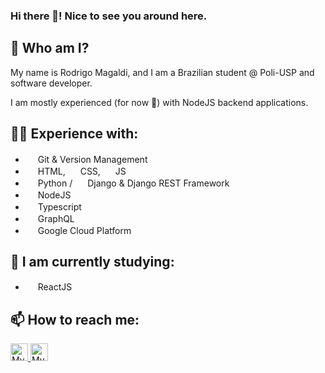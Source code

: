 ### Hi there 👋! Nice to see you around here.

## 🧔 Who am I?
My name is Rodrigo Magaldi, and I am a Brazilian student @ Poli-USP and software developer.

I am mostly experienced (for now 😬) with NodeJS backend applications.

## 👨‍💼 Experience with:
- <img width="16" src="https://www.vectorlogo.zone/logos/git-scm/git-scm-icon.svg"/> Git & Version Management
- <img width="16" src="https://www.vectorlogo.zone/logos/w3_html5/w3_html5-icon.svg"/> HTML, <img width="16" src="https://www.flaticon.com/svg/static/icons/svg/732/732190.svg"/> CSS, <img width="16" src="https://upload.vectorlogo.zone/logos/javascript/images/239ec8a4-163e-4792-83b6-3f6d96911757.svg"/> JS
- <img width="16" src="https://www.vectorlogo.zone/logos/python/python-icon.svg" /> Python / <img width="16" src="https://www.vectorlogo.zone/logos/djangoproject/djangoproject-icon.svg" /> Django & Django REST Framework
- <img width="16" src="https://www.vectorlogo.zone/logos/nodejs/nodejs-icon.svg" /> NodeJS
- <img width="16" src="https://www.vectorlogo.zone/logos/typescriptlang/typescriptlang-icon.svg" /> Typescript
- <img width="16" src="https://www.vectorlogo.zone/logos/graphql/graphql-icon.svg" /> GraphQL
- <img width="16" src="https://www.vectorlogo.zone/logos/google_cloud/google_cloud-icon.svg" /> Google Cloud Platform

## 🌱 I am currently studying:
- <img width="16" src="https://www.vectorlogo.zone/logos/reactjs/reactjs-icon.svg" /> ReactJS

## 📫 How to reach me:
<div style=`display: flex; flex-direction: column`>
    <a href="https://www.linkedin.com/in/rodrigo-miksian-magaldi/">
        <img alt="My linkedin" width="28" src="https://www.flaticon.com/svg/static/icons/svg/174/174857.svg" />
    </a>
    <a href="mailto:rod.magaldi@gmail.com">
        <img alt="My Gmail" width="28" src="https://www.flaticon.com/svg/static/icons/svg/732/732200.svg" />
    </a>
</div>



<!--
**rodmagaldi/rodmagaldi** is a ✨ _special_ ✨ repository because its `README.md` (this file) appears on your GitHub profile.

Here are some ideas to get you started:

- 🔭 I’m currently working on ...
- 🌱 I’m currently learning ...
- 👯 I’m looking to collaborate on ...
- 🤔 I’m looking for help with ...
- 💬 Ask me about ...
- 📫 How to reach me: ...
- 😄 Pronouns: ...
- ⚡ Fun fact: ...
-->
